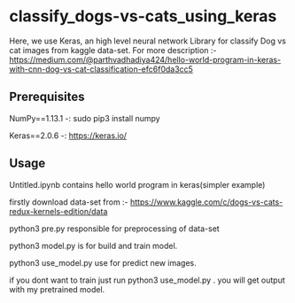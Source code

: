 # classify_dogs-vs-cats_using_keras

Here, we use Keras, an high level neural network Library for classify Dog vs cat images from kaggle data-set.
For more description :- https://medium.com/@parthvadhadiya424/hello-world-program-in-keras-with-cnn-dog-vs-cat-classification-efc6f0da3cc5



## Prerequisites

NumPy==1.13.1 -: sudo pip3 install numpy 

Keras==2.0.6  -: https://keras.io/



## Usage

Untitled.ipynb contains hello world program in keras(simpler example)

firstly download data-set from :- https://www.kaggle.com/c/dogs-vs-cats-redux-kernels-edition/data

python3 pre.py responsible for preprocessing of data-set

python3 model.py is for build and train model.

python3 use_model.py use for predict new images.

if you dont want to train just run python3 use_model.py . you will get output with my pretrained model.
